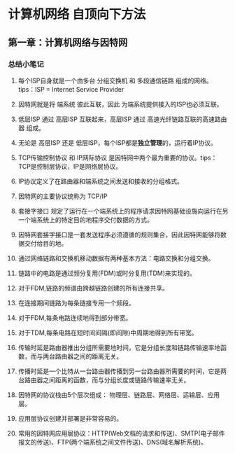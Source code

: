 # 计算机网络 自顶向下方法

## 第一章：计算机网络与因特网

### 总结小笔记

1. 每个ISP自身就是一个由多台 分组交换机 和 多段通信链路 组成的网络。 tips：ISP = Internet Service Provider

2. 因特网就是将 端系统 彼此互联，因此 为端系统提供接入的ISP也必须互联。

3. 低层ISP 通过 高层ISP 互联起来，高层ISP 通过 高速光纤链路互联的高速路由器 组成。

4. 无论是 高层ISP 还是 低层ISP，每个ISP都是**独立管理**的，运行着IP协议。

5. TCP传输控制协议 和 IP网际协议 是因特网中两个最为重要的协议。tips：TCP是控制层协议，IP是网络层协议。

6. IP协议定义了在路由器和端系统之间发送和接收的分组格式。

7. 因特网的主要协议统称为 TCP/IP

8. 套接字接口 规定了运行在一个端系统上的程序请求因特网基础设施向运行在另一个端系统上的特定目的地程序交付数据的方式。

9. 因特网套接字接口是一套发送程序必须遵循的规则集合，因此因特网能够将数据交付给目的地。

10. 通过网络链路和交换机移动数据有两种基本方法：电路交换和分组交换。

11. 链路中的电路是通过频分复用(FDM)或时分复用(TDM)来实现的。

12. 对于FDM,链路的频谱由跨越链路创建的所有连接共享。

13. 在连接期间链路为每条链接专用一个频段。

14. 对于FDM,每条电路连续地得到部分带宽。

15. 对于TDM,每条电路在短时间间隔(即间隙)中周期地得到所有带宽。

16. 传输时延是路由器推出分组所需要地时间，它是分组长度和链路传输速率地函数，而与两台路由器之间的距离无关。

17. 传播时延是一个比特从一台路由器传播到另一台路由器所需要的时间，它是两台路由器之间距离的函数，而与分组长度或链路传输速率无关。

18. 因特网的协议栈由5个层次组成： 物理层、链路层、网络层、运输层、应用层。

19. 应用层协议创建并部署是非常容易的。

20. 常用的因特网应用层协议：HTTP(Web文档的请求和传送)、SMTP(电子邮件报文的传送)、FTP(两个端系统之间文件传送)、DNS(域名解析系统)。
















